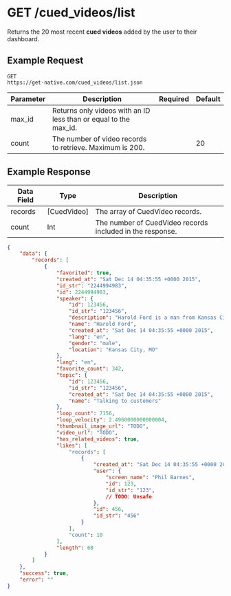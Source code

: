 # GET /cued_videos/list

Returns the 20 most recent **cued videos** added by the user to their dashboard.

## Example Request

```
GET
https://get-native.com/cued_videos/list.json
```

| Parameter 	| Description                                                      	| Required 	| Default 	|
|-----------	|------------------------------------------------------------------	|:--------:	|---------	|
| max_id    	| Returns only videos with an ID less than or equal to the max_id. 	|          	|         	|
| count     	| The number of video records to retrieve. Maximum is 200.         	|          	| 20      	|

## Example Response

| Data Field 	| Type        	| Description                                               	|
|------------	|-------------	|-----------------------------------------------------------	|
| records    	| [CuedVideo] 	| The array of CuedVideo records.                           	|
| count      	| Int         	| The number of CuedVideo records included in the response. 	|

```json
{
	"data": {
		"records": [
			{
				"favorited": true,
				"created_at": "Sat Dec 14 04:35:55 +0000 2015",
				"id_str": "2244994983",
				"id": 2244994983,
				"speaker": {
					"id": 123456,
					"id_str": "123456",
					"description": "Harold Ford is a man from Kansas City, MO. He loves the Chiefs and listens to samba.",
					"name": "Harold Ford",
					"created_at": "Sat Dec 14 04:35:55 +0000 2015",
					"lang": "en",
					"gender": "male",
					"location": "Kansas City, MO"
				},
				"lang": "en",
				"favorite_count": 342,
				"topic": {
					"id": 123456,
					"id_str": "123456",
					"created_at": "Sat Dec 14 04:35:55 +0000 2015",
					"name": "Talking to customers"
				},
				"loop_count": 7156,
				"loop_velocity": 2.4960000000000004,
				"thumbnail_image_url": "TODO",
				"video_url": "TODO",
				"has_related_videos": true,
				"likes": [
					"records": [
						{
							"created_at": "Sat Dec 14 04:35:55 +0000 2015",
							"user": {
								"screen_name": "Phil Barnes",
								"id": 123,
								"id_str": "123",
								// TODO: Unsafe
							},
							"id": 456,
							"id_str": "456"
						}
					],
					"count": 10
				],
				"length": 68
			}
		]
	},
	"success": true,
	"error": ""
}
```
